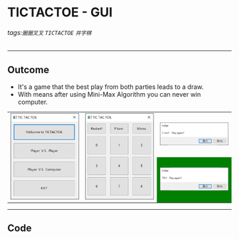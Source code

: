 # TICTACTOE - GUI
###### tags:`圈圈叉叉` `TICTACTOE` `井字棋`
---
## Outcome
- It's a game that the best play from both parties leads to a draw.
- With means after using Mini-Max Algorithm you can never win computer.

<table>
    <tr>
        <td rowspan = "2"> <img src=https://github.com/wewanadi/GUI-tictactoe/blob/master/.picture/tictactoe%20(2).png width="263"> </td> 
        <td rowspan = "2"> <img src=https://github.com/wewanadi/GUI-tictactoe/blob/master/.picture/tictactoe%20(1).png width="263"> </td> 
        <td> <img src=https://github.com/wewanadi/GUI-tictactoe/blob/master/.picture/tictactoe%20(3).png width="263"> </td> 
   </tr>
   <tr>
        <td bgcolor="green"> <img src=https://github.com/wewanadi/GUI-tictactoe/blob/master/.picture/tictactoe%20(4).png width="263"> </td> 
   </tr>
</table>

---
## Code
